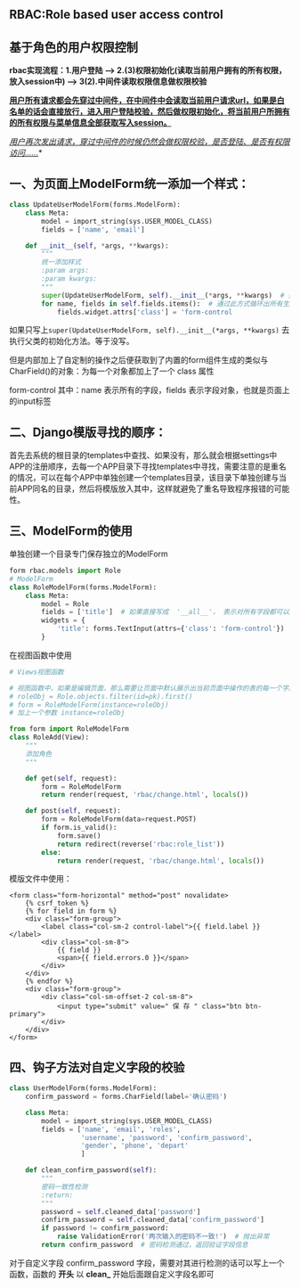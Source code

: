 ## **RBAC:Role based user access control**

## 基于角色的用户权限控制

**rbac实现流程：1.用户登陆 --> 2.(3)权限初始化(读取当前用户拥有的所有权限，放入session中) --> 3(2).中间件读取权限信息做权限校验**

**<u>用户所有请求都会先穿过中间件，在中间件中会读取当前用户请求url，如果是白名单的话会直接放行，进入用户登陆校验，然后做权限初始化，将当前用户所拥有的所有权限与菜单信息全部获取写入session。</u>**

*<u>用户再次发出请求，穿过中间件的时候仍然会做权限校验，是否登陆、是否有权限访问......</u>**



## 一、为页面上ModelForm统一添加一个样式：

```python
class UpdateUserModelForm(forms.ModelForm):
    class Meta:
        model = import_string(sys.USER_MODEL_CLASS)
        fields = ['name', 'email']

    def __init__(self, *args, **kwargs):
        """
        统一添加样式
        :param args:
        :param kwargs:
        """
        super(UpdateUserModelForm, self).__init__(*args, **kwargs)  # 执行父类的初始化方法。
        for name, fields in self.fields.items():  # 通过此方式循环出所有生成的对象
            fields.widget.attrs['class'] = 'form-control
```

如果只写上`super(UpdateUserModelForm, self).__init__(*args, **kwargs)`  去执行父类的初始化方法。等于没写。

但是内部加上了自定制的操作之后便获取到了内置的form组件生成的类似与CharField()的对象：为每一个对象都加上了一个 class 属性 

form-control 其中：name 表示所有的字段，fields 表示字段对象，也就是页面上的input标签

## 二、Django模版寻找的顺序：

首先去系统的根目录的templates中查找、如果没有，那么就会根据settings中APP的注册顺序，去每一个APP目录下寻找templates中寻找，需要注意的是重名的情况，可以在每个APP中单独创建一个templates目录，该目录下单独创建与当前APP同名的目录，然后将模版放入其中，这样就避免了重名导致程序报错的可能性。

## 三、ModelForm的使用

单独创建一个目录专门保存独立的ModelForm

```python
form rbac.models import Role
# ModelForm
class RoleModelForm(forms.ModelForm):
    class Meta:
        model = Role
        fields = ['title']  # 如果直接写成  '__all__'， 表示对所有字段都可以进行操作
        widgets = {
            'title': forms.TextInput(attrs={'class': 'form-control'})
        }
```

在视图函数中使用

```python
# Views视图函数

# 视图函数中，如果是编辑页面，那么需要让页面中默认展示出当前页面中操作的表的每一个字段在数据库中存储的内容，使用方法：
# roleObj = Role.objects.filter(id=pk).first()
# form = RoleModelForm(instance=roleObj)
# 加上一个参数 instance=roleObj

from form import RoleModelForm
class RoleAdd(View):
    """
    添加角色
    """

    def get(self, request):
        form = RoleModelForm
        return render(request, 'rbac/change.html', locals())

    def post(self, request):
        form = RoleModelForm(data=request.POST)
        if form.is_valid():
            form.save()
            return redirect(reverse('rbac:role_list'))
        else:
            return render(request, 'rbac/change.html', locals())

```

模版文件中使用：

```django
<form class="form-horizontal" method="post" novalidate>
    {% csrf_token %}
    {% for field in form %}
    <div class="form-group">
        <label class="col-sm-2 control-label">{{ field.label }}</label>
        <div class="col-sm-8">
            {{ field }}
            <span>{{ field.errors.0 }}</span>
        </div>
    </div>
    {% endfor %}
    <div class="form-group">
        <div class="col-sm-offset-2 col-sm-8">
            <input type="submit" value=" 保 存 " class="btn btn-primary">
        </div>
    </div>
</form>
```

## 四、钩子方法对自定义字段的校验

```python
class UserModelForm(forms.ModelForm):
    confirm_password = forms.CharField(label='确认密码')

    class Meta:
        model = import_string(sys.USER_MODEL_CLASS)
        fields = ['name', 'email', 'roles',
                  'username', 'password', 'confirm_password',
                  'gender', 'phone', 'depart'
                  ]

    def clean_confirm_password(self):
        """
        密码一致性检测
        :return:
        """
        password = self.cleaned_data['password']
        confirm_password = self.cleaned_data['confirm_password']
        if password != confirm_password:
            raise ValidationError('两次输入的密码不一致!')  # 抛出异常
        return confirm_password  # 密码检测通过，返回验证字段信息
```

对于自定义字段 confirm_password  字段，需要对其进行检测的话可以写上一个函数，函数的  **开头**  以  **clean_**  开始后面跟自定义字段名即可

